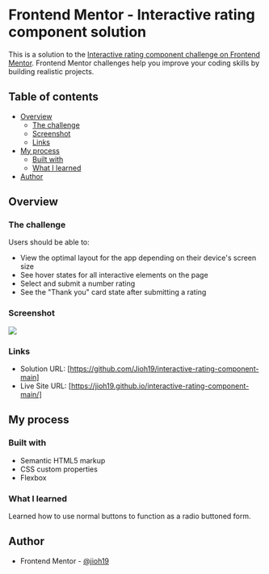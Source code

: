 # Frontend Mentor - Interactive rating component solution

This is a solution to the [Interactive rating component challenge on Frontend Mentor](https://www.frontendmentor.io/challenges/interactive-rating-component-koxpeBUmI). Frontend Mentor challenges help you improve your coding skills by building realistic projects. 

## Table of contents

- [Overview](#overview)
  - [The challenge](#the-challenge)
  - [Screenshot](#screenshot)
  - [Links](#links)
- [My process](#my-process)
  - [Built with](#built-with)
  - [What I learned](#what-i-learned)
- [Author](#author)



## Overview

### The challenge

Users should be able to:

- View the optimal layout for the app depending on their device's screen size
- See hover states for all interactive elements on the page
- Select and submit a number rating
- See the "Thank you" card state after submitting a rating

### Screenshot

![](./screenshot.jpg)

### Links

- Solution URL: [https://github.com/Jioh19/interactive-rating-component-main]
- Live Site URL: [https://jioh19.github.io/interactive-rating-component-main/]

## My process

### Built with

- Semantic HTML5 markup
- CSS custom properties
- Flexbox

### What I learned

Learned how to use normal buttons to function as a radio buttoned form.

## Author

- Frontend Mentor - [@jioh19](https://www.frontendmentor.io/profile/jioh19)
